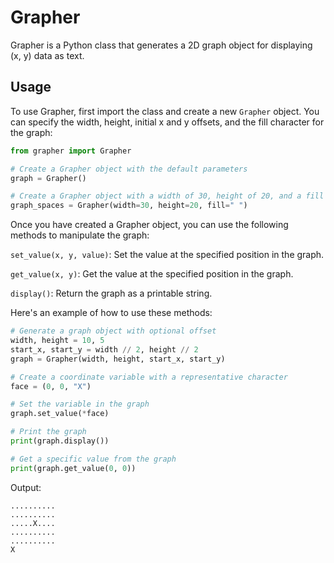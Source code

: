 # Grapher

Grapher is a Python class that generates a 2D graph object for displaying (x, y) data as text.

## Usage

To use Grapher, first import the class and create a new `Grapher` object. You
can specify the width, height, initial x and y offsets, and the fill character for the
graph:

```python
from grapher import Grapher

# Create a Grapher object with the default parameters
graph = Grapher()

# Create a Grapher object with a width of 30, height of 20, and a fill character of space " ".
graph_spaces = Grapher(width=30, height=20, fill=" ")
```

Once you have created a Grapher object, you can use the following methods to manipulate the graph:

`set_value(x, y, value)`: Set the value at the specified position in the graph.

`get_value(x, y)`: Get the value at the specified position in the graph.

`display()`: Return the graph as a printable string.

Here's an example of how to use these methods:

```python
# Generate a graph object with optional offset
width, height = 10, 5
start_x, start_y = width // 2, height // 2
graph = Grapher(width, height, start_x, start_y)

# Create a coordinate variable with a representative character
face = (0, 0, "X")

# Set the variable in the graph
graph.set_value(*face)

# Print the graph
print(graph.display())

# Get a specific value from the graph
print(graph.get_value(0, 0))

```

Output:

```
..........
..........
.....X....
..........
..........
X
```
